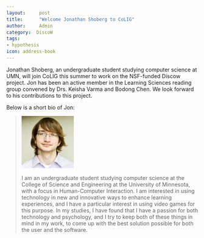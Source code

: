 ```yaml
---
layout:     post
title:      "Welcome Jonathan Shoberg to CoLIG"
author:     Admin
category:  DiscoW
tags:
- hypothesis
icon: address-book
---
```


Jonathan Shoberg, an undergraduate student studying computer science at UMN, will join CoLIG this summer to work on the NSF-funded Discow project. Jon has been an active member in the Learning Sciences reading group convened by Drs. Keisha Varma and Bodong Chen. We look forward to his contributions to this project.

Below is a short bio of Jon:

> ![](/img/people/jon.jpg)
>
> I am an undergraduate student studying computer science at the College of Science and Engineering at the University of Minnesota, with a focus in Human-Computer Interaction. I am interested in using technology in new and innovative ways to enhance learning experiences, and I have a particular interest in using video games for this purpose. In my studies, I have found that I have a passion for both technology and psychology, and I try to keep both of these things in mind in my work, to come up with the best solution possible for both the user and the software.
